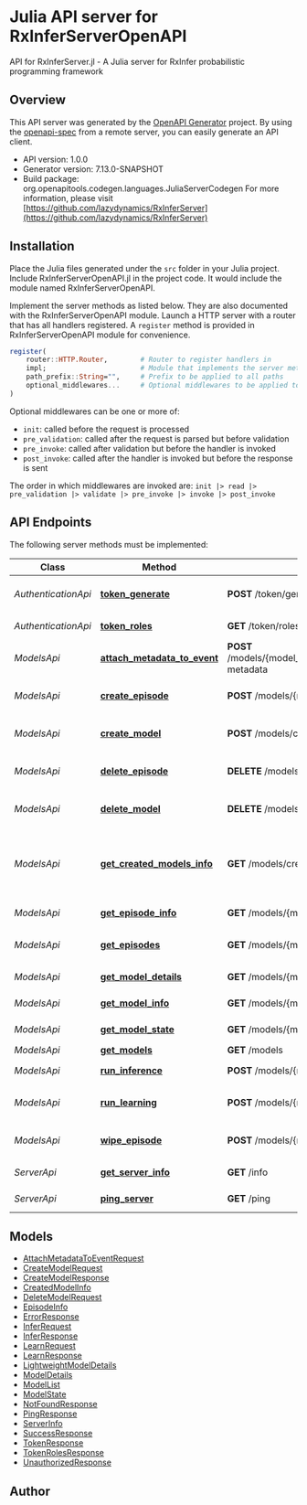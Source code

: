 # Julia API server for RxInferServerOpenAPI

API for RxInferServer.jl - A Julia server for RxInfer probabilistic programming framework

## Overview
This API server was generated by the [OpenAPI Generator](https://openapi-generator.tech) project.  By using the [openapi-spec](https://openapis.org) from a remote server, you can easily generate an API client.

- API version: 1.0.0
- Generator version: 7.13.0-SNAPSHOT
- Build package: org.openapitools.codegen.languages.JuliaServerCodegen
For more information, please visit [https://github.com/lazydynamics/RxInferServer](https://github.com/lazydynamics/RxInferServer)


## Installation
Place the Julia files generated under the `src` folder in your Julia project. Include RxInferServerOpenAPI.jl in the project code.
It would include the module named RxInferServerOpenAPI.

Implement the server methods as listed below. They are also documented with the RxInferServerOpenAPI module.
Launch a HTTP server with a router that has all handlers registered. A `register` method is provided in RxInferServerOpenAPI module for convenience.

```julia
register(
    router::HTTP.Router,        # Router to register handlers in
    impl;                       # Module that implements the server methods
    path_prefix::String="",     # Prefix to be applied to all paths
    optional_middlewares...     # Optional middlewares to be applied to all handlers
)
```

Optional middlewares can be one or more of:
- `init`: called before the request is processed
- `pre_validation`: called after the request is parsed but before validation
- `pre_invoke`: called after validation but before the handler is invoked
- `post_invoke`: called after the handler is invoked but before the response is sent

The order in which middlewares are invoked are:
`init |> read |> pre_validation |> validate |> pre_invoke |> invoke |> post_invoke`


## API Endpoints

The following server methods must be implemented:

Class | Method | HTTP request | Description
------------ | ------------- | ------------- | -------------
*AuthenticationApi* | [**token_generate**](docs/AuthenticationApi.md#token_generate) | **POST** /token/generate | Generate authentication token
*AuthenticationApi* | [**token_roles**](docs/AuthenticationApi.md#token_roles) | **GET** /token/roles | Get token roles
*ModelsApi* | [**attach_metadata_to_event**](docs/ModelsApi.md#attach_metadata_to_event) | **POST** /models/{model_id}/episodes/{episode_name}/events/{event_id}/attach-metadata | Attach metadata to an event
*ModelsApi* | [**create_episode**](docs/ModelsApi.md#create_episode) | **POST** /models/{model_id}/episodes/{episode_name}/create | Create a new episode for a model
*ModelsApi* | [**create_model**](docs/ModelsApi.md#create_model) | **POST** /models/create | Create a new model instance
*ModelsApi* | [**delete_episode**](docs/ModelsApi.md#delete_episode) | **DELETE** /models/{model_id}/episodes/{episode_name}/delete | Delete an episode for a model
*ModelsApi* | [**delete_model**](docs/ModelsApi.md#delete_model) | **DELETE** /models/{model_id}/delete | Delete a model instance
*ModelsApi* | [**get_created_models_info**](docs/ModelsApi.md#get_created_models_info) | **GET** /models/created | Get information about all created models for a specific token
*ModelsApi* | [**get_episode_info**](docs/ModelsApi.md#get_episode_info) | **GET** /models/{model_id}/episodes/{episode_name} | Get episode information
*ModelsApi* | [**get_episodes**](docs/ModelsApi.md#get_episodes) | **GET** /models/{model_id}/episodes | Get all episodes for a model
*ModelsApi* | [**get_model_details**](docs/ModelsApi.md#get_model_details) | **GET** /models/{model_name}/details | Get model details
*ModelsApi* | [**get_model_info**](docs/ModelsApi.md#get_model_info) | **GET** /models/{model_id}/info | Get model information
*ModelsApi* | [**get_model_state**](docs/ModelsApi.md#get_model_state) | **GET** /models/{model_id}/state | Get the state of a model
*ModelsApi* | [**get_models**](docs/ModelsApi.md#get_models) | **GET** /models | Get models
*ModelsApi* | [**run_inference**](docs/ModelsApi.md#run_inference) | **POST** /models/{model_id}/infer | Run inference on a model
*ModelsApi* | [**run_learning**](docs/ModelsApi.md#run_learning) | **POST** /models/{model_id}/learn | Learn from previous observations
*ModelsApi* | [**wipe_episode**](docs/ModelsApi.md#wipe_episode) | **POST** /models/{model_id}/episodes/{episode_name}/wipe | Wipe all events from an episode
*ServerApi* | [**get_server_info**](docs/ServerApi.md#get_server_info) | **GET** /info | Get server information
*ServerApi* | [**ping_server**](docs/ServerApi.md#ping_server) | **GET** /ping | Health check endpoint



## Models

 - [AttachMetadataToEventRequest](docs/AttachMetadataToEventRequest.md)
 - [CreateModelRequest](docs/CreateModelRequest.md)
 - [CreateModelResponse](docs/CreateModelResponse.md)
 - [CreatedModelInfo](docs/CreatedModelInfo.md)
 - [DeleteModelRequest](docs/DeleteModelRequest.md)
 - [EpisodeInfo](docs/EpisodeInfo.md)
 - [ErrorResponse](docs/ErrorResponse.md)
 - [InferRequest](docs/InferRequest.md)
 - [InferResponse](docs/InferResponse.md)
 - [LearnRequest](docs/LearnRequest.md)
 - [LearnResponse](docs/LearnResponse.md)
 - [LightweightModelDetails](docs/LightweightModelDetails.md)
 - [ModelDetails](docs/ModelDetails.md)
 - [ModelList](docs/ModelList.md)
 - [ModelState](docs/ModelState.md)
 - [NotFoundResponse](docs/NotFoundResponse.md)
 - [PingResponse](docs/PingResponse.md)
 - [ServerInfo](docs/ServerInfo.md)
 - [SuccessResponse](docs/SuccessResponse.md)
 - [TokenResponse](docs/TokenResponse.md)
 - [TokenRolesResponse](docs/TokenRolesResponse.md)
 - [UnauthorizedResponse](docs/UnauthorizedResponse.md)



## Author



